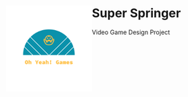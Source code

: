 # <img src="/Logo_files/logo_transparent.png" alt="drawing" width="200" height="200" align = "left"/> Super Springer 
Video Game Design Project
